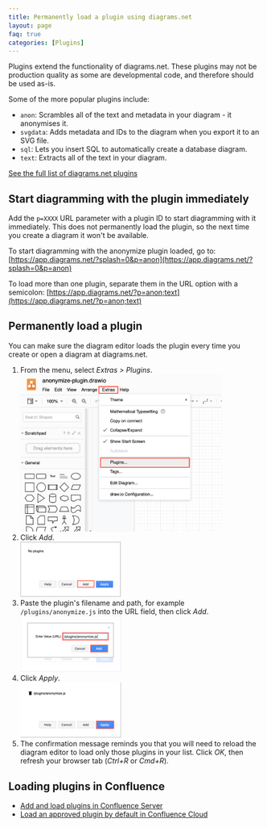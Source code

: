 ```yaml
---
title: Permanently load a plugin using diagrams.net
layout: page
faq: true
categories: [Plugins]
---
```


Plugins extend the functionality of diagrams.net. These plugins may not be production quality as some are developmental code, and therefore should be used as-is.

Some of the more popular plugins include:
* ``anon``: Scrambles all of the text and metadata in your diagram - it anonymises it.
* ``svgdata``: Adds metadata and IDs to the diagram when you export it to an SVG file.
* ``sql``: Lets you insert SQL to automatically create a database diagram.
* ``text``: Extracts all of the text in your diagram.

[See the full list of diagrams.net plugins](/doc/faq/plugins.html)

## Start diagramming with the plugin immediately

Add the ``p=XXXX`` URL parameter with a plugin ID to start diagramming with it immediately. This does not permanently load the plugin, so the next time you create a diagram it won't be available.

To start diagramming with the anonymize plugin loaded, go to: [https://app.diagrams.net/?splash=0&p=anon](https://app.diagrams.net/?splash=0&p=anon)

To load more than one plugin, separate them in the URL option with a semicolon: [https://app.diagrams.net/?p=anon;text](https://app.diagrams.net/?p=anon;text)

## Permanently load a plugin

You can make sure the diagram editor loads the plugin every time you create or open a diagram at diagrams.net.

1. From the menu, select _Extras > Plugins_.
<br /><img src="/assets/img/blog/extras-plugins.png" width="400" alt="Open the plugins list">
2. Click _Add_.
<br /><img src="/assets/img/blog/add-plugin.png" width="200" alt="Add a new plugin">
2. Paste the plugin's filename and path, for example ``/plugins/anonymize.js`` into the URL field, then click _Add_.
<br /><img src="/assets/img/blog/add-anonymize-plugin.png" width="200" alt="Add the anonymize plugin">
3. Click _Apply_.
<br /><img src="/assets/img/blog/apply-add-anonymize-plugin.png" width="200" alt="Add the anonymize plugin">
4. The confirmation message reminds you that you will need to reload the diagram editor to load only those plugins in your list. Click _OK_, then refresh your browser tab (_Ctrl+R_ or _Cmd+R_).

## Loading plugins in Confluence

* [Add and load plugins in Confluence Server](/doc/faq/add-plugin-confluence-server.html)
* [Load an approved plugin by default in Confluence Cloud](/doc/faq/custom-plugins-confluence-cloud.md.html)
